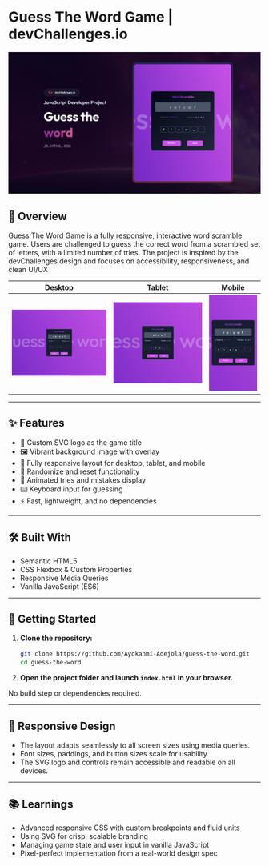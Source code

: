 # Guess The Word Game | devChallenges.io


<div align="center">
  <img src="./thumbnail.jpg" alt="Guess The Word Game Screenshot" width="600"/>
</div>

## 📝 Overview

Guess The Word Game is a fully responsive, interactive word scramble game. Users are challenged to guess the correct word from a scrambled set of letters, with a limited number of tries. The project is inspired by the devChallenges design and focuses on accessibility, responsiveness, and clean UI/UX

| Desktop | Tablet | Mobile |
| ------- | ------ | ------ |
| ![Desktop](./design/Desktop_1350px.jpg) | ![Tablet](./design/Tablet_1024px.jpg) | ![Mobile](./design/Mobile_412px.jpg) |


---

## ✨ Features

- 🎨 Custom SVG logo as the game title
- 🖼️ Vibrant background image with overlay
- 📱 Fully responsive layout for desktop, tablet, and mobile
- 🔄 Randomize and reset functionality
- 📝 Animated tries and mistakes display
- ⌨️ Keyboard input for guessing
- ⚡ Fast, lightweight, and no dependencies

---

## 🛠️ Built With

- Semantic HTML5
- CSS Flexbox & Custom Properties
- Responsive Media Queries
- Vanilla JavaScript (ES6)

---

## 🏁 Getting Started

1. **Clone the repository:**
   ```bash
   git clone https://github.com/Ayokanmi-Adejola/guess-the-word.git
   cd guess-the-word
   ```
2. **Open the project folder and launch `index.html` in your browser.**

No build step or dependencies required.

---

## 📱 Responsive Design

- The layout adapts seamlessly to all screen sizes using media queries.
- Font sizes, paddings, and button sizes scale for usability.
- The SVG logo and controls remain accessible and readable on all devices.

---

## 📚 Learnings

- Advanced responsive CSS with custom breakpoints and fluid units
- Using SVG for crisp, scalable branding
- Managing game state and user input in vanilla JavaScript
- Pixel-perfect implementation from a real-world design spec

